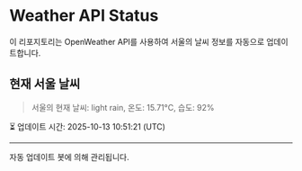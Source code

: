 
# Weather API Status

이 리포지토리는 OpenWeather API를 사용하여 서울의 날씨 정보를 자동으로 업데이트합니다.

## 현재 서울 날씨
> 서울의 현재 날씨: light rain, 온도: 15.71°C, 습도: 92%

⏳ 업데이트 시간: 2025-10-13 10:51:21 (UTC)

---
자동 업데이트 봇에 의해 관리됩니다.
